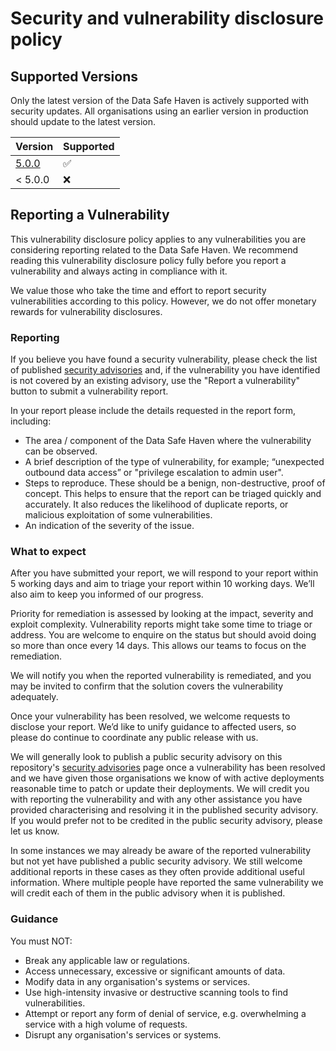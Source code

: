 # Security and vulnerability disclosure policy

## Supported Versions

Only the latest version of the Data Safe Haven is actively supported with security updates.
All organisations using an earlier version in production should update to the latest version.

| Version                                                                                 | Supported          |
| --------------------------------------------------------------------------------------- | ------------------ |
| [5.0.0](https://github.com/alan-turing-institute/data-safe-haven/releases/tag/v5.0.0)   | :white_check_mark: |
| < 5.0.0                                                                                 | :x:                |

## Reporting a Vulnerability

This vulnerability disclosure policy applies to any vulnerabilities you are considering
reporting related to the Data Safe Haven. We recommend reading this vulnerability
disclosure policy fully before you report a vulnerability and always acting in
compliance with it.

We value those who take the time and effort to report security vulnerabilities
according to this policy. However, we do not offer monetary rewards for vulnerability
disclosures.

### Reporting

If you believe you have found a security vulnerability, please check the list of
published [security advisories](https://github.com/alan-turing-institute/data-safe-haven/security/advisories)
and, if the vulnerability you have identified is not covered by an existing advisory, use the "Report a vulnerability" button to submit a vulnerability report.

In your report please include the details requested in the report form, including:

- The area / component of the Data Safe Haven where the vulnerability can be observed.
- A brief description of the type of vulnerability, for example; “unexpected outbound data access” or "privilege escalation to admin user".
- Steps to reproduce. These should be a benign, non-destructive, proof of concept. This helps to ensure that the report can be triaged quickly and accurately. It also reduces the likelihood of duplicate reports, or malicious exploitation of some vulnerabilities.
- An indication of the severity of the issue.

### What to expect

After you have submitted your report, we will respond to your report within 5 working
days and aim to triage your report within 10 working days. We’ll also aim to keep you
informed of our progress.

Priority for remediation is assessed by looking at the impact, severity and exploit
complexity. Vulnerability reports might take some time to triage or address. You are
welcome to enquire on the status but should avoid doing so more than once every 14
days. This allows our teams to focus on the remediation.

We will notify you when the reported vulnerability is remediated, and you may be
invited to confirm that the solution covers the vulnerability adequately.

Once your vulnerability has been resolved, we welcome requests to disclose your
report. We’d like to unify guidance to affected users, so please do continue to
coordinate any public release with us.

We will generally look to publish a public security advisory on this repository's
[security advisories](https://github.com/alan-turing-institute/data-safe-haven/security/advisories)
page once a vulnerability has been resolved and we have given those organisations
we know of with active deployments reasonable time to patch or update their deployments.
We will credit you with reporting the vulnerability and with any other assistance
you have provided characterising and resolving it in the published security advisory.
If you would prefer not to be credited in the public security advisory, please let us know.

In some instances we may already be aware of the reported vulnerability but not yet
have published a public security advisory. We still welcome additional reports in these
cases as they often provide additional useful information. Where multiple people have reported
the same vulnerability we will credit each of them in the public advisory when it is published.

### Guidance

You must NOT:

- Break any applicable law or regulations.
- Access unnecessary, excessive or significant amounts of data.
- Modify data in any organisation's systems or services.
- Use high-intensity invasive or destructive scanning tools to find vulnerabilities.
- Attempt or report any form of denial of service, e.g. overwhelming a service with a high volume of requests.
- Disrupt any organisation's services or systems.
